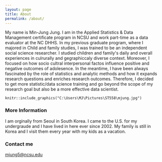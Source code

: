 ```yaml
---
layout: page
title: About
permalink: /about/
---
```


My name is Min-Jung Jung. I am in the Applied Statistics & Data Management certificate program in NCSU and work part-time as a data evaluator at the NC DHHS. 
In my previous graduate program, where I majored in Child and family studies, I was trained to be an independent social science researcher. I studied children and family's daily and overall experiences in culrurally and gegraphiccaly diverse context. Moreover, I focused on how socio cultral interpersonal factos influence positive and negative outcomes of adolesence. In the meantime, I have been always fascinated by the role of statistics and analytic methods and how it expands research questions and enriches research outcomes. Therefore, I decided to get more statistic/data science training and go beyond the scope of my research goal but also be a more effective data scientist. 

```{r out.width = "150px", echo = FALSE, fig.align='center'}
knitr::include_graphics("C:\Users\MJ\Pictures\ST558\mjung.jpg")
```

### More Information

I am orginally from Seoul in South Korea. I came to the U.S. for my undergraude and I have lived in here ever since 2002. 
My family is still in Korea and I visit them every year with my kids as a vacation.


### Contact me

[mjung5@ncsu.edu](mailto:mjung5@ncsu.edu)
